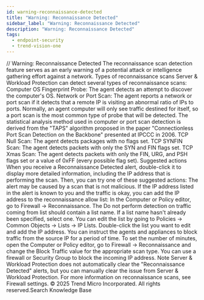```yaml
---
id: warning-reconnaissance-detected
title: "Warning: Reconnaissance Detected"
sidebar_label: "Warning: Reconnaissance Detected"
description: "Warning: Reconnaissance Detected"
tags:
  - endpoint-security
  - trend-vision-one
---
```


/*<![CDATA[*/ $('#title').html($('meta[name=map-description]').attr('content')); /*]]>*/ Warning: Reconnaissance Detected The reconnaissance scan detection feature serves as an early warning of a potential attack or intelligence gathering effort against a network. Types of reconnaissance scans Server & Workload Protection can detect several types of reconnaissance scans: Computer OS Fingerprint Probe: The agent detects an attempt to discover the computer's OS. Network or Port Scan: The agent reports a network or port scan if it detects that a remote IP is visiting an abnormal ratio of IPs to ports. Normally, an agent computer will only see traffic destined for itself, so a port scan is the most common type of probe that will be detected. The statistical analysis method used in computer or port scan detection is derived from the "TAPS" algorithm proposed in the paper "Connectionless Port Scan Detection on the Backbone" presented at IPCCC in 2006. TCP Null Scan: The agent detects packages with no flags set. TCP SYNFIN Scan: The agent detects packets with only the SYN and FIN flags set. TCP Xmas Scan: The agent detects packets with only the FIN, URG, and PSH flags set or a value of 0xFF (every possible flag set). Suggested actions When you receive a Reconnaissance Detected alert, double-click it to display more detailed information, including the IP address that is performing the scan. Then, you can try one of these suggested actions: The alert may be caused by a scan that is not malicious. If the IP address listed in the alert is known to you and the traffic is okay, you can add the IP address to the reconnaissance allow list: In the Computer or Policy editor, go to Firewall → Reconnaissance. The Do not perform detection on traffic coming from list should contain a list name. If a list name hasn't already been specified, select one. You can edit the list by going to Policies → Common Objects → Lists → IP Lists. Double-click the list you want to edit and add the IP address. You can instruct the agents and appliances to block traffic from the source IP for a period of time. To set the number of minutes, open the Computer or Policy editor, go to Firewall → Reconnaissance and change the Block Traffic value for the appropriate scan type. You can use a firewall or Security Group to block the incoming IP address. Note Server & Workload Protection does not automatically clear the "Reconnaissance Detected" alerts, but you can manually clear the issue from Server & Workload Protection. For more information on reconnaissance scans, see Firewall settings. © 2025 Trend Micro Incorporated. All rights reserved.Search Knowledge Base